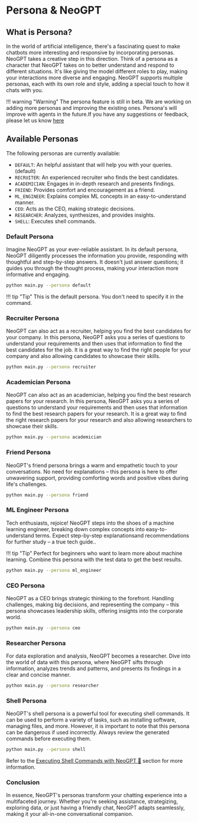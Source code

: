 # __Persona & NeoGPT__

## What is Persona?
In the world of artificial intelligence, there's a fascinating quest to make chatbots more interesting and responsive by incorporating personas. NeoGPT takes a creative step in this direction. Think of a persona as a character that NeoGPT takes on to better understand and respond to different situations. It's like giving the model different roles to play, making your interactions more diverse and engaging. NeoGPT supports multiple personas, each with its own role and style, adding a special touch to how it chats with you.

!!! warning "Warning"
    The persona feature is still in beta. We are working on adding more personas and improving the existing ones. Persona's will improve with agents in the future.If you have any suggestions or feedback, please let us know [here](https://github.com/neokd/NeoGPT/issues/new?assignees=&labels=kind-enhancement&projects=&template=enhancement_request.md&title=)


## Available Personas

The following personas are currently available:

- `DEFAULT`: An helpful assistant that will help you with your queries. (default)
- `RECRUITER`: An experienced recruiter who finds the best candidates.
- `ACADEMICIAN`: Engages in in-depth research and presents findings.
- `FRIEND`: Provides comfort and encouragement as a friend.
- `ML_ENGINEER`: Explains complex ML concepts in an easy-to-understand manner.
- `CEO`: Acts as the CEO, making strategic decisions.
- `RESEARCHER`: Analyzes, synthesizes, and provides insights.
- `SHELL`: Executes shell commands.


### Default Persona

Imagine NeoGPT as your ever-reliable assistant. In its default persona, NeoGPT diligently processes the information you provide, responding with thoughtful and step-by-step answers. It doesn't just answer questions; it guides you through the thought process, making your interaction more informative and engaging.

```bash title="Terminal"
python main.py --persona default
```

!!! tip "Tip"
    This is the default persona. You don't need to specify it in the command.


### Recruiter Persona

NeoGPT can also act as a recruiter, helping you find the best candidates for your company. In this persona, NeoGPT asks you a series of questions to understand your requirements and then uses that information to find the best candidates for the job. It is a great way to find the right people for your company and also allowing candidates to showcase their skills.


```bash title="Terminal"
python main.py --persona recruiter
```

### Academician Persona

NeoGPT can also act as an academician, helping you find the best research papers for your research. In this persona, NeoGPT asks you a series of questions to understand your requirements and then uses that information to find the best research papers for your research. It is a great way to find the right research papers for your research and also allowing researchers to showcase their skills.

```bash title="Terminal"
python main.py --persona academician
```

### Friend Persona

NeoGPT's friend persona brings a warm and empathetic touch to your conversations. No need for explanations – this persona is here to offer unwavering support, providing comforting words and positive vibes during life's challenges.

```bash title="Terminal"
python main.py --persona friend
```

### ML Engineer Persona

Tech enthusiasts, rejoice! NeoGPT steps into the shoes of a machine learning engineer, breaking down complex concepts into easy-to-understand terms. Expect step-by-step explanationsand recommendations for further study – a true tech guide..

!!! tip "Tip"
    Perfect for beginners who want to learn more about machine learning. Combine this persona with the test data to get the best results.

```bash title="Terminal"
python main.py --persona ml_engineer
```

### CEO Persona

NeoGPT as a CEO brings strategic thinking to the forefront. Handling challenges, making big decisions, and representing the company – this persona showcases leadership skills, offering insights into the corporate world.

```bash title="Terminal"
python main.py --persona ceo
```

### Researcher Persona

For data exploration and analysis, NeoGPT becomes a researcher. Dive into the world of data with this persona, where NeoGPT sifts through information, analyzes trends and patterns, and presents its findings in a clear and concise manner.

```bash title="Terminal"
python main.py --persona researcher
```

### Shell Persona

NeoGPT's shell persona is a powerful tool for executing shell commands. It can be used to perform a variety of tasks, such as installing software, managing files, and more. However, it is important to note that this persona can be dangerous if used incorrectly. Always review the generated commands before executing them.

```bash title="Terminal"
python main.py --persona shell
```

Refer to the [Executing Shell Commands with NeoGPT 🤖](/NeoGPT/persona/shell) section for more information.


### Conclusion

In essence, NeoGPT's personas transform your chatting experience into a multifaceted journey. Whether you're seeking assistance, strategizing, exploring data, or just having a friendly chat, NeoGPT adapts seamlessly, making it your all-in-one conversational companion.

